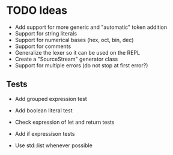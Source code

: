 # TODO Ideas

* Add support for more generic and "automatic" token addition
* Support for string literals
* Support for numerical bases (hex, oct, bin, dec)
* Support for comments
* Generalize the lexer so it can be used on the REPL
* Create a "SourceStream" generator class
* Support for multiple errors (do not stop at first error?)

## Tests

* Add grouped expression test
* Add boolean literal test
* Check expression of let and return tests
* Add if expressison tests

* Use std::list whenever possible
